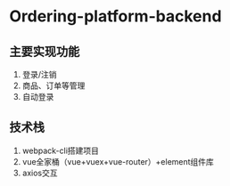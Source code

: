 # Ordering-platform-backend
## 主要实现功能
1. 登录/注销
2. 商品、订单等管理
3. 自动登录

## 技术栈
1. webpack-cli搭建项目
2. vue全家桶（vue+vuex+vue-router）+element组件库
3. axios交互

